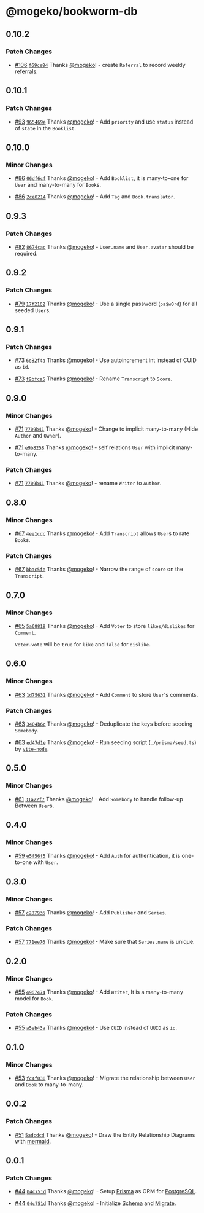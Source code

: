 # @mogeko/bookworm-db

## 0.10.2

### Patch Changes

- [#106](https://github.com/mogeko/bookworm/pull/106) [`f69ce84`](https://github.com/mogeko/bookworm/commit/f69ce844df385a5019e2d91bb94963bdcd9f617d) Thanks [@mogeko](https://github.com/mogeko)! - create `Referral` to record weekly referrals.

## 0.10.1

### Patch Changes

- [#93](https://github.com/mogeko/bookworm/pull/93) [`965469e`](https://github.com/mogeko/bookworm/commit/965469ea4b03075ccec3cfaa9c87c47d14bdcd2f) Thanks [@mogeko](https://github.com/mogeko)! - Add `priority` and use `status` instead of `state` in the `Booklist`.

## 0.10.0

### Minor Changes

- [#86](https://github.com/mogeko/bookworm/pull/86) [`06df6cf`](https://github.com/mogeko/bookworm/commit/06df6cfcf19377c24b8d76277922e2ccb58cce1a) Thanks [@mogeko](https://github.com/mogeko)! - Add `Booklist`, it is many-to-one for `User` and many-to-many for `Book`s.

- [#86](https://github.com/mogeko/bookworm/pull/86) [`2ce0214`](https://github.com/mogeko/bookworm/commit/2ce021441348ddea3a91206aba029dec56e514cb) Thanks [@mogeko](https://github.com/mogeko)! - Add `Tag` and `Book.translator`.

## 0.9.3

### Patch Changes

- [#82](https://github.com/mogeko/bookworm/pull/82) [`8674cac`](https://github.com/mogeko/bookworm/commit/8674caca3f5fb4ee9ddf25bf8ae59a8d2339d8a2) Thanks [@mogeko](https://github.com/mogeko)! - `User.name` and `User.avatar` should be required.

## 0.9.2

### Patch Changes

- [#79](https://github.com/mogeko/bookworm/pull/79) [`17f2162`](https://github.com/mogeko/bookworm/commit/17f2162de75091a0a0414cdba7220bc5a9a4a429) Thanks [@mogeko](https://github.com/mogeko)! - Use a single password (`pa$w0rd`) for all seeded `User`s.

## 0.9.1

### Patch Changes

- [#73](https://github.com/mogeko/bookworm/pull/73) [`6e82f4a`](https://github.com/mogeko/bookworm/commit/6e82f4a5da7cb086e5e06077b9c82f401981b391) Thanks [@mogeko](https://github.com/mogeko)! - Use autoincrement int instead of CUID as `id`.

- [#73](https://github.com/mogeko/bookworm/pull/73) [`f9bfca5`](https://github.com/mogeko/bookworm/commit/f9bfca521e63a815ee3a2786234908ac8e59bdbb) Thanks [@mogeko](https://github.com/mogeko)! - Rename `Transcript` to `Score`.

## 0.9.0

### Minor Changes

- [#71](https://github.com/mogeko/bookworm/pull/71) [`7709b41`](https://github.com/mogeko/bookworm/commit/7709b4173bb33e7f93a59cf2a535ce821c9a6861) Thanks [@mogeko](https://github.com/mogeko)! - Change to implicit many-to-many (Hide `Author` and `Owner`).

- [#71](https://github.com/mogeko/bookworm/pull/71) [`e9b8258`](https://github.com/mogeko/bookworm/commit/e9b82586b1e85927abda4cfa42d5cd9be7aee20f) Thanks [@mogeko](https://github.com/mogeko)! - self relations `User` with implicit many-to-many.

### Patch Changes

- [#71](https://github.com/mogeko/bookworm/pull/71) [`7709b41`](https://github.com/mogeko/bookworm/commit/7709b4173bb33e7f93a59cf2a535ce821c9a6861) Thanks [@mogeko](https://github.com/mogeko)! - rename `Writer` to `Author`.

## 0.8.0

### Minor Changes

- [#67](https://github.com/mogeko/bookworm/pull/67) [`4ee1cdc`](https://github.com/mogeko/bookworm/commit/4ee1cdc559e610229afd9b25ec1e7ba4eaf5c57d) Thanks [@mogeko](https://github.com/mogeko)! - Add `Transcript` allows `User`s to rate `Book`s.

### Patch Changes

- [#67](https://github.com/mogeko/bookworm/pull/67) [`bbac5fe`](https://github.com/mogeko/bookworm/commit/bbac5fe62dec48a7074f0e100ad98131bbafcab3) Thanks [@mogeko](https://github.com/mogeko)! - Narrow the range of `score` on the `Transcript`.

## 0.7.0

### Minor Changes

- [#65](https://github.com/mogeko/bookworm/pull/65) [`5a68819`](https://github.com/mogeko/bookworm/commit/5a68819c576c157588166207eb1cf97a051f1944) Thanks [@mogeko](https://github.com/mogeko)! - Add `Voter` to store `likes/dislikes` for `Comment`.

  `Voter.vote` will be `true` for `like` and `false` for `dislike`.

## 0.6.0

### Minor Changes

- [#63](https://github.com/mogeko/bookworm/pull/63) [`1d75631`](https://github.com/mogeko/bookworm/commit/1d756310ba7b1178ab13b07fbf5047569c825c3a) Thanks [@mogeko](https://github.com/mogeko)! - Add `Comment` to store `User`'s comments.

### Patch Changes

- [#63](https://github.com/mogeko/bookworm/pull/63) [`3404b6c`](https://github.com/mogeko/bookworm/commit/3404b6c4919887340c7a2659fc8ca7431978653c) Thanks [@mogeko](https://github.com/mogeko)! - Deduplicate the keys before seeding `Somebody`.

- [#63](https://github.com/mogeko/bookworm/pull/63) [`ed47d1e`](https://github.com/mogeko/bookworm/commit/ed47d1e680131efe52659acbf57a541237588399) Thanks [@mogeko](https://github.com/mogeko)! - Run seeding script (`./prisma/seed.ts`) by [`vite-node`](https://www.npmjs.com/package/vite-node).

## 0.5.0

### Minor Changes

- [#61](https://github.com/mogeko/bookworm/pull/61) [`31a22f7`](https://github.com/mogeko/bookworm/commit/31a22f79525a4c88cce93bee31c276d6964bab78) Thanks [@mogeko](https://github.com/mogeko)! - Add `Somebody` to handle follow-up Between `User`s.

## 0.4.0

### Minor Changes

- [#59](https://github.com/mogeko/bookworm/pull/59) [`e5f56f5`](https://github.com/mogeko/bookworm/commit/e5f56f56f98c555c72e81e6c9450162d4eb01172) Thanks [@mogeko](https://github.com/mogeko)! - Add `Auth` for authentication, it is one-to-one with `User`.

## 0.3.0

### Minor Changes

- [#57](https://github.com/mogeko/bookworm/pull/57) [`c287936`](https://github.com/mogeko/bookworm/commit/c287936626402c958bc2aefef43196992e828884) Thanks [@mogeko](https://github.com/mogeko)! - Add `Publisher` and `Series`.

### Patch Changes

- [#57](https://github.com/mogeko/bookworm/pull/57) [`771ee76`](https://github.com/mogeko/bookworm/commit/771ee76900bd2d7494fd465ea9f86a908335e91d) Thanks [@mogeko](https://github.com/mogeko)! - Make sure that `Series.name` is unique.

## 0.2.0

### Minor Changes

- [#55](https://github.com/mogeko/bookworm/pull/55) [`4967474`](https://github.com/mogeko/bookworm/commit/49674740bd20673a3bcef2b106b42b121aeded82) Thanks [@mogeko](https://github.com/mogeko)! - Add `Writer`, It is a many-to-many model for `Book`.

### Patch Changes

- [#55](https://github.com/mogeko/bookworm/pull/55) [`a5eb43a`](https://github.com/mogeko/bookworm/commit/a5eb43a5c23cecdb0a304b838a32b144b43e5535) Thanks [@mogeko](https://github.com/mogeko)! - Use `CUID` instead of `UUID` as `id`.

## 0.1.0

### Minor Changes

- [#53](https://github.com/mogeko/bookworm/pull/53) [`fc4f030`](https://github.com/mogeko/bookworm/commit/fc4f030eb1fd550cfb38ee41e7c69e5032cf59b7) Thanks [@mogeko](https://github.com/mogeko)! - Migrate the relationship between `User` and `Book` to many-to-many.

## 0.0.2

### Patch Changes

- [#51](https://github.com/mogeko/bookworm/pull/51) [`5adcdcd`](https://github.com/mogeko/bookworm/commit/5adcdcda2481cf155e349c7c29d781da7f1dc179) Thanks [@mogeko](https://github.com/mogeko)! - Draw the Entity Relationship Diagrams with [mermaid](https://mermaid.js.org).

## 0.0.1

### Patch Changes

- [#44](https://github.com/mogeko/bookworm/pull/44) [`04c751d`](https://github.com/mogeko/bookworm/commit/04c751dbb5ab27a23b98d9b65da9995093a729d2) Thanks [@mogeko](https://github.com/mogeko)! - Setup [Prisma](https://www.prisma.io) as ORM for [PostgreSQL](https://www.postgresql.org).

- [#44](https://github.com/mogeko/bookworm/pull/44) [`04c751d`](https://github.com/mogeko/bookworm/commit/04c751dbb5ab27a23b98d9b65da9995093a729d2) Thanks [@mogeko](https://github.com/mogeko)! - Initialize [Schema](https://www.prisma.io/docs/concepts/components/prisma-schema) and [Migrate](https://www.prisma.io/docs/concepts/components/prisma-migrate).
